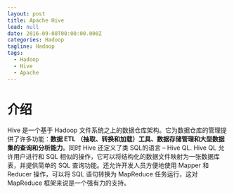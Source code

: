 ```yaml
---
layout: post
title: Apache Hive
lead: null
date: 2016-09-08T00:00:00.000Z
categories: Hadoop
tagline: Hadoop
tags:
  - Hadoop
  - Hive
  - Apache
---
```


# 介绍

Hive 是一个基于 Hadoop 文件系统之上的数据仓库架构。它为数据仓库的管理提供了许多功能：**数据 ETL （抽取、转换和加载）工具、数据存储管理和大型数据集的查询和分析能力**。同时 Hive 还定义了类 SQL的语言 – Hive QL. Hive QL 允许用户进行和 SQL 相似的操作，它可以将结构化的数据文件映射为一张数据库表，并提供简单的 SQL 查询功能。还允许开发人员方便地使用 Mapper 和 Reducer 操作，可以将 SQL 语句转换为 MapReduce 任务运行，这对 MapReduce 框架来说是一个强有力的支持。
